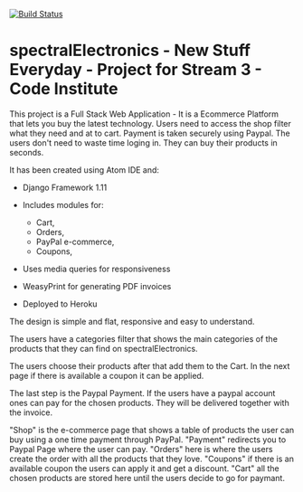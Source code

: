 [![Build Status](https://travis-ci.org/luciangheorghe/spectralElectronicsv5.svg?branch=master)](https://travis-ci.org/luciangheorghe/spectralElectronicsv5)

# spectralElectronics - New Stuff Everyday - Project for Stream 3 - Code Institute

This project is a Full Stack Web Application - It is a Ecommerce Platform that lets you buy the latest technology.
Users need to access the shop filter what they need and at to cart. Payment is taken securely using Paypal. The users don't need to waste
time loging in. They can buy their products in seconds.

It has been created using Atom IDE and:

- Django Framework 1.11
- Includes modules for:
  -   Cart,
  -   Orders,
  -   PayPal e-commerce,
  -   Coupons,

- Uses media queries for responsiveness
- WeasyPrint for generating PDF invoices
- Deployed to Heroku

The design is simple and flat, responsive and easy to understand.

The users have a categories filter that shows the main categories of the products that they can find on spectralElectronics.

The users choose their products after that add them to the Cart. In the next page if there is available a coupon it can be applied.

The last step is the Paypal Payment. If the users have a paypal account ones can pay for the chosen products. They will be delivered together with the invoice.

"Shop" is the e-commerce page that shows a table of products the user can buy using a one time payment through PayPal.
"Payment" redirects you to Paypal Page where the user can pay.
"Orders" here is where the users create the order with all the products that they love.
"Coupons" if there is an available coupon the users can apply it and get a discount.
"Cart" all the chosen products are stored here until the users decide to go for paymant.
